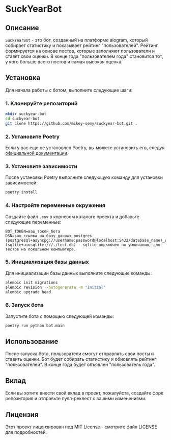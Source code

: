 # SuckYearBot

## Описание

`SuckYearBot` - это бот, созданный на платформе aiogram, который собирает статистику и показывает рейтинг "пользователей". Рейтинг формируется на основе постов, которые заполняют пользователи и ставят свои оценки. В конце года "пользователем года" становится тот, у кого больше всего постов и самая высокая оценка.

## Установка

Для начала работы с ботом, выполните следующие шаги:

### 1. Клонируйте репозиторий

```bash
mkdir suckyear-bot
cd suckyear-bot
git clone https://github.com/mikey-semy/suckyear-bot.git .
```

### 2. Установите Poetry

Если у вас еще не установлен Poetry, вы можете установить его, следуя [официальной документации](https://python-poetry.org/docs/#installation).

### 3. Установите зависимости

После установки Poetry выполните следующую команду для установки зависимостей:

```bash
poetry install
```

### 4. Настройте переменные окружения

Создайте файл `.env` в корневом каталоге проекта и добавьте следующие переменные:

```
BOT_TOKEN=ваш_токен_бота
DSN=ваш_ссылка_на_базу_данных_postgres (postgresql+asyncpg://username:password@localhost:5432/database_name)_или_sqlite (sqlite+aiosqlite:///./test.db) - sqlite подключен по умолчанию, для тестов на локальном компьютере.
```

### 5. Инициализация базы данных

Для инициализации базы данных выполните следующие команды:

```bash
alembic init migrations
alembic revision --autogenerate -m "Initial"
alembic upgrade head
```

### 6. Запуск бота

Запустите бота с помощью следующей команды:

```bash
poetry run python bot.main
```

## Использование

После запуска бота, пользователи смогут отправлять свои посты и ставить оценки. Бот будет собирать статистику и обновлять рейтинг "пользователей". В конце года будет объявлен "пользователь года".

## Вклад

Если вы хотите внести свой вклад в проект, пожалуйста, создайте форк репозитория и отправьте пулл-реквест с вашими изменениями.

## Лицензия

Этот проект лицензирован под MIT License - смотрите файл [LICENSE](LICENSE) для подробностей.